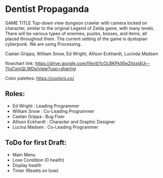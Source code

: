 # Dentist Propaganda
GAME TITLE
Top-down view dungeon crawler with camera locked on character, similar to the original Legend of Zelda game, with many levels. There will be various types of enemies, puzles, bosses, and items, all placed throughout them. The current setting of the game is dystopian cyberpunk.
We are using Processing.

Caelan Grippa, 
William Snow,
Ed Wright,
Allison Eckhardt,
Lucinda Madsen

flowchart link: https://drive.google.com/file/d/1cOLBKPk95eZtlxxl4Ui--YluCxmQLWDq/view?usp=sharing

Color palettes: https://coolors.co/

## Roles:
- Ed Wright : Leading Programmer
- William Snow : Co-Leading Programmer
- Caelan Grippa : Bug Fixer
- Allison Eckhardt : Character and Graphic Designer
- Lucina Madsen : Co-Leading Programmer

## ToDo for first Draft:
- Main Menu
- Lose Condition (0 health)
- Display health
- Timer (Resets on lose)
